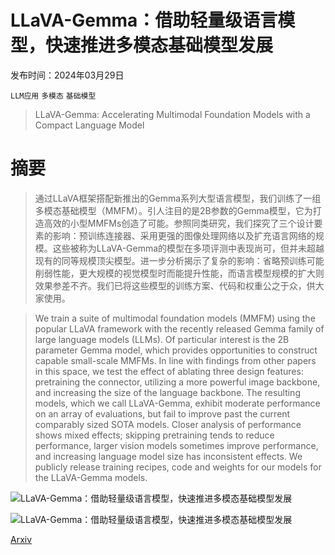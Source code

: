 # LLaVA-Gemma：借助轻量级语言模型，快速推进多模态基础模型发展

发布时间：2024年03月29日

`LLM应用` `多模态` `基础模型`

> LLaVA-Gemma: Accelerating Multimodal Foundation Models with a Compact Language Model

# 摘要

> 通过LLaVA框架搭配新推出的Gemma系列大型语言模型，我们训练了一组多模态基础模型（MMFM）。引人注目的是2B参数的Gemma模型，它为打造高效的小型MMFMs创造了可能。参照同类研究，我们探究了三个设计要素的影响：预训练连接器、采用更强的图像处理网络以及扩充语言网络的规模。这些被称为LLaVA-Gemma的模型在多项评测中表现尚可，但并未超越现有的同等规模顶尖模型。进一步分析揭示了复杂的影响：省略预训练可能削弱性能，更大规模的视觉模型时而能提升性能，而语言模型规模的扩大则效果参差不齐。我们已将这些模型的训练方案、代码和权重公之于众，供大家使用。

> We train a suite of multimodal foundation models (MMFM) using the popular LLaVA framework with the recently released Gemma family of large language models (LLMs). Of particular interest is the 2B parameter Gemma model, which provides opportunities to construct capable small-scale MMFMs. In line with findings from other papers in this space, we test the effect of ablating three design features: pretraining the connector, utilizing a more powerful image backbone, and increasing the size of the language backbone. The resulting models, which we call LLaVA-Gemma, exhibit moderate performance on an array of evaluations, but fail to improve past the current comparably sized SOTA models. Closer analysis of performance shows mixed effects; skipping pretraining tends to reduce performance, larger vision models sometimes improve performance, and increasing language model size has inconsistent effects. We publicly release training recipes, code and weights for our models for the LLaVA-Gemma models.

![LLaVA-Gemma：借助轻量级语言模型，快速推进多模态基础模型发展](../../../paper_images/2404.01331/x1.png)

![LLaVA-Gemma：借助轻量级语言模型，快速推进多模态基础模型发展](../../../paper_images/2404.01331/x2.png)

[Arxiv](https://arxiv.org/abs/2404.01331)
